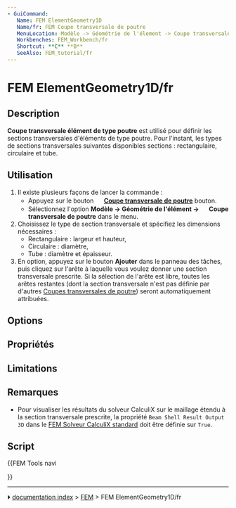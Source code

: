 ```yaml
---
- GuiCommand:
   Name: FEM ElementGeometry1D
   Name/fr: FEM Coupe transversale de poutre
   MenuLocation: Modèle -> Géométrie de l'élement -> Coupe transversale de poutre
   Workbenches: FEM_Workbench/fr
   Shortcut: **C** **B**
   SeeAlso: FEM_tutorial/fr
---
```


# FEM ElementGeometry1D/fr

## Description

**Coupe transversale élément de type poutre** est utilisé pour définir les sections transversales d\'éléments de type poutre. Pour l\'instant, les types de sections transversales suivantes disponibles sections : rectangulaire, circulaire et tube.



## Utilisation

1.  Il existe plusieurs façons de lancer la commande :
    -   Appuyez sur le bouton **<img src="images/FEM_ElementGeometry1D.svg" width=16px> [Coupe transversale de poutre](FEM_ElementGeometry1D/fr.md)** bouton.
    -   Sélectionnez l\'option **Modèle → Géométrie de l'élément → <img src="images/FEM_ElementGeometry1D.svg" width=16px> Coupe transversale de poutre** dans le menu.
2.  Choisissez le type de section transversale et spécifiez les dimensions nécessaires :
    -   Rectangulaire : largeur et hauteur,
    -   Circulaire : diamètre,
    -   Tube : diamètre et épaisseur.
3.  En option, appuyez sur le bouton **Ajouter** dans le panneau des tâches, puis cliquez sur l\'arête à laquelle vous voulez donner une section transversale prescrite. Si la sélection de l\'arête est libre, toutes les arêtes restantes (dont la section transversale n\'est pas définie par d\'autres [Coupes transversales de poutre](FEM_ElementGeometry1D/fr.md)) seront automatiquement attribuées.

## Options



## Propriétés

## Limitations



## Remarques

-   Pour visualiser les résultats du solveur CalculiX sur le maillage étendu à la section transversale prescrite, la propriété `Beam Shell Result Output 3D` dans le [FEM Solveur CalculiX standard](FEM_SolverCalculixCxxtools/fr.md) doit être définie sur `True`.



## Script





{{FEM Tools navi

}}



---
⏵ [documentation index](../README.md) > [FEM](Category_FEM.md) > FEM ElementGeometry1D/fr
